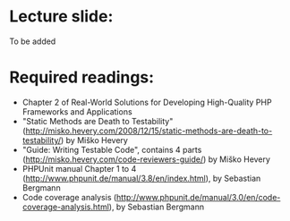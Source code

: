 Lecture slide:
==========
To be added

Required readings:
==========
- Chapter 2 of Real-World Solutions for Developing High-Quality PHP Frameworks and Applications
- "Static Methods are Death to Testability" (http://misko.hevery.com/2008/12/15/static-methods-are-death-to-testability/) by Miško Hevery
- "Guide: Writing Testable Code", contains 4 parts (http://misko.hevery.com/code-reviewers-guide/) by Miško Hevery
- PHPUnit manual Chapter 1 to 4 (http://www.phpunit.de/manual/3.8/en/index.html), by Sebastian Bergmann
- Code coverage analysis (http://www.phpunit.de/manual/3.0/en/code-coverage-analysis.html), by Sebastian Bergmann
